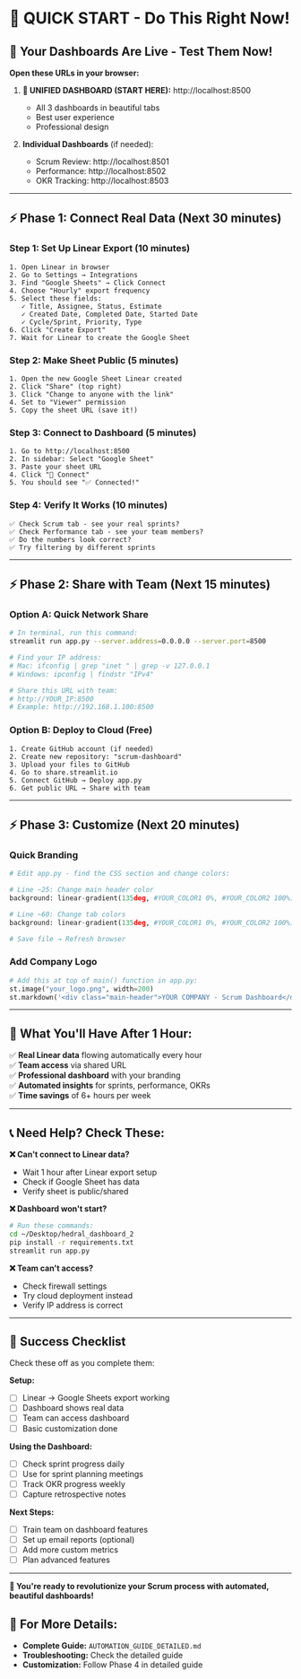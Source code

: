 # 🚀 QUICK START - Do This Right Now!

## 📱 Your Dashboards Are Live - Test Them Now!

**Open these URLs in your browser:**

1. **🎯 UNIFIED DASHBOARD (START HERE):** http://localhost:8500
   - All 3 dashboards in beautiful tabs
   - Best user experience
   - Professional design

2. **Individual Dashboards** (if needed):
   - Scrum Review: http://localhost:8501
   - Performance: http://localhost:8502  
   - OKR Tracking: http://localhost:8503

---

## ⚡ Phase 1: Connect Real Data (Next 30 minutes)

### Step 1: Set Up Linear Export (10 minutes)
```
1. Open Linear in browser
2. Go to Settings → Integrations
3. Find "Google Sheets" → Click Connect
4. Choose "Hourly" export frequency
5. Select these fields:
   ✓ Title, Assignee, Status, Estimate
   ✓ Created Date, Completed Date, Started Date
   ✓ Cycle/Sprint, Priority, Type
6. Click "Create Export"
7. Wait for Linear to create the Google Sheet
```

### Step 2: Make Sheet Public (5 minutes)
```
1. Open the new Google Sheet Linear created
2. Click "Share" (top right)
3. Click "Change to anyone with the link"
4. Set to "Viewer" permission
5. Copy the sheet URL (save it!)
```

### Step 3: Connect to Dashboard (5 minutes)
```
1. Go to http://localhost:8500
2. In sidebar: Select "Google Sheet" 
3. Paste your sheet URL
4. Click "🔌 Connect"
5. You should see "✅ Connected!"
```

### Step 4: Verify It Works (10 minutes)
```
✅ Check Scrum tab - see your real sprints?
✅ Check Performance tab - see your team members?
✅ Do the numbers look correct?
✅ Try filtering by different sprints
```

---

## ⚡ Phase 2: Share with Team (Next 15 minutes)

### Option A: Quick Network Share
```bash
# In terminal, run this command:
streamlit run app.py --server.address=0.0.0.0 --server.port=8500

# Find your IP address:
# Mac: ifconfig | grep "inet " | grep -v 127.0.0.1
# Windows: ipconfig | findstr "IPv4"

# Share this URL with team:
# http://YOUR_IP:8500
# Example: http://192.168.1.100:8500
```

### Option B: Deploy to Cloud (Free)
```
1. Create GitHub account (if needed)
2. Create new repository: "scrum-dashboard"
3. Upload your files to GitHub
4. Go to share.streamlit.io
5. Connect GitHub → Deploy app.py
6. Get public URL → Share with team
```

---

## ⚡ Phase 3: Customize (Next 20 minutes)

### Quick Branding
```python
# Edit app.py - find the CSS section and change colors:

# Line ~25: Change main header color
background: linear-gradient(135deg, #YOUR_COLOR1 0%, #YOUR_COLOR2 100%);

# Line ~60: Change tab colors  
background: linear-gradient(135deg, #YOUR_COLOR1 0%, #YOUR_COLOR2 100%);

# Save file → Refresh browser
```

### Add Company Logo
```python
# Add this at top of main() function in app.py:
st.image("your_logo.png", width=200)
st.markdown('<div class="main-header">YOUR COMPANY - Scrum Dashboard</div>', unsafe_allow_html=True)
```

---

## 🎯 What You'll Have After 1 Hour:

✅ **Real Linear data** flowing automatically every hour  
✅ **Team access** via shared URL  
✅ **Professional dashboard** with your branding  
✅ **Automated insights** for sprints, performance, OKRs  
✅ **Time savings** of 6+ hours per week  

---

## 📞 Need Help? Check These:

**❌ Can't connect to Linear data?**
- Wait 1 hour after Linear export setup
- Check if Google Sheet has data
- Verify sheet is public/shared

**❌ Dashboard won't start?**
```bash
# Run these commands:
cd ~/Desktop/hedral_dashboard_2
pip install -r requirements.txt
streamlit run app.py
```

**❌ Team can't access?**
- Check firewall settings
- Try cloud deployment instead
- Verify IP address is correct

---

## 🚀 Success Checklist

Check these off as you complete them:

**Setup:**
- [ ] Linear → Google Sheets export working
- [ ] Dashboard shows real data  
- [ ] Team can access dashboard
- [ ] Basic customization done

**Using the Dashboard:**
- [ ] Check sprint progress daily
- [ ] Use for sprint planning meetings
- [ ] Track OKR progress weekly
- [ ] Capture retrospective notes

**Next Steps:**
- [ ] Train team on dashboard features
- [ ] Set up email reports (optional)
- [ ] Add more custom metrics
- [ ] Plan advanced features

---

**🎉 You're ready to revolutionize your Scrum process with automated, beautiful dashboards!**

## 📖 For More Details:
- **Complete Guide:** `AUTOMATION_GUIDE_DETAILED.md` 
- **Troubleshooting:** Check the detailed guide
- **Customization:** Follow Phase 4 in detailed guide 